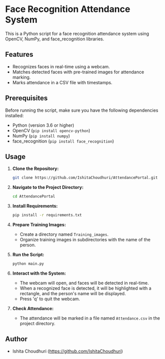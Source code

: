 # Face Recognition Attendance System

This is a Python script for a face recognition attendance system using OpenCV, NumPy, and face_recognition libraries.

## Features

- Recognizes faces in real-time using a webcam.
- Matches detected faces with pre-trained images for attendance marking.
- Marks attendance in a CSV file with timestamps.

## Prerequisites

Before running the script, make sure you have the following dependencies installed:

- Python (version 3.6 or higher)
- OpenCV (`pip install opencv-python`)
- NumPy (`pip install numpy`)
- face_recognition (`pip install face_recognition`)

## Usage

1. **Clone the Repository:**

    ```bash
    git clone https://github.com/IshitaChoudhuri/AttendancePortal.git
    ```

2. **Navigate to the Project Directory:**

    ```bash
    cd AttendancePortal
    ```

3. **Install Requirements:**

    ```bash
    pip install -r requirements.txt
    ```

4. **Prepare Training Images:**

    - Create a directory named `Training_images`.
    - Organize training images in subdirectories with the name of the person.

5. **Run the Script:**

    ```bash
    python main.py
    ```

6. **Interact with the System:**

    - The webcam will open, and faces will be detected in real-time.
    - When a recognized face is detected, it will be highlighted with a rectangle, and the person's name will be displayed.
    - Press 'q' to quit the webcam.

7. **Check Attendance:**

    - The attendance will be marked in a file named `Attendance.csv` in the project directory.

## Author

- Ishita Choudhuri (https://github.com/IshitaChoudhuri)

